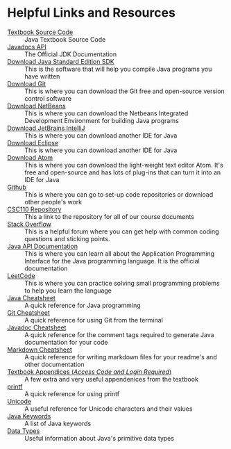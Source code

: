 <!DOCTYPE html>
<html>
	<head></head>
	<body>
		<h1>Helpful Links and Resources</h1>
			<dl>
				<dt> <a href="https://media.pearsoncmg.com/ph/esm/ecs_gaddis_sowjava_cso_7/cw/content/Source_Code.zip"> Textbook Source Code</a></dt>
				<dd> Java Textbook Source Code</dd>
				<dt> <a href="https://docs.oracle.com/javase/8/docs/api/"> Javadocs API </a></dt>
				<dd> The Official JDK Documentation </dd>
				<dt> <a href="https://www.oracle.com/java/technologies/jdk12-downloads.html"> Download Java Standard Edition SDK </a> </dt>
				<dd> This is the software that will help you compile Java programs you have written </dd>
				<dt> <a href="https://git-scm.com/downloads"> Download Git </a> </dt>
				<dd> This is where you can download the Git free and open-source version control software </dd>
				<dt> <a href="https://netbeans.org/downloads/8.2/"> Download NetBeans </a> </dt>
				<dd> This is where you can download the Netbeans Integrated Development Environment for building Java programs </dd>
				<dt> <a href="https://www.jetbrains.com/idea/download/"> Download JetBrains IntelliJ </a> <dt>
				<dd> This is where you can download another IDE for Java </dd>
				<dt> <a href="https://www.eclipse.org/downloads/"> Download Eclipse </a> </dt>
				<dd> This is where you can download another IDE for Java </dd>
				<dt> <a href="https://atom.io"/> Download Atom </a></dt>
				<dd> This is where you can download the light-weight text editor Atom. It's free and open-source and has lots of plug-ins that can turn it into an IDE for Java </dd>
				<dt> <a href="https://github.com/"> Github </a></dt>
				<dd> This is where you can go to set-up code repositories or download other people's work </dd>
				<dt> <a href="https://github.com/free-monad/CSC110"> CSC110 Repository</a></dt>
				<dd> This a link to the repository for all of our course documents </dd>
				<dt> <a href="https://stackoverflow.com/questions/tagged/java"> Stack Overflow</a></dt>
				<dd> This is a helpful forum where you can get help with common coding questions and sticking points. </dd>
				<dt> <a href="https://docs.oracle.com/en/java/javase/12/docs/api/index.html"> Java API Documentation </a></dt>
				<dd> This is where you can learn all about the Application Programming Interface for the Java programming language. It is the official documentation </dd>
				<dt> <a href="https://leetcode.com/problemset/algorithms/"> LeetCode </a></dt>
				<dd> This is where you can practice solving small programming problems to help you learn the language </dd>
				<dt> <a href="https://www.edureka.co/blog/cheatsheets/java-cheat-sheet/"> Java Cheatsheet </a></dt>
				<dd> A quick reference for Java programming </dd>
				<dt> <a href="https://github.github.com/training-kit/downloads/github-git-cheat-sheet.pdf"> Git Cheatsheet </a></dt>
				<dd> A quick reference for using Git from the terminal </dd>
				<dt> <a href="https://gist.github.com/ashishrana160796/4ac492caa9b306eac0adb3716e8b76d3"> Javadoc Cheatsheet </a> </dt>
				<dd> A quick reference for the comment tags required to generate Java documentation for your code </dd>
				<dt> <a href="https://guides.github.com/pdfs/markdown-cheatsheet-online.pdf"> Markdown Cheatsheet </a></dt>
				<dd> A quick reference for writing markdown files for your readme's and other documentation </dd>
				<dt><a href="https://media.pearsoncmg.com/ph/esm/ecs_gaddis_sowjava_cso_7/cw/#appendices">Textbook Appendices (<em>Access Code and Login Required</em>)</a> </dt>
				<dd> A few extra and very useful appendenices from the textbook </dd>
				<dt> <a href="https://www.cs.colostate.edu/~cs160/.Summer16/resources/Java_printf_method_quick_reference.pdf"> printf </a></dt>
				<dd> A quick reference for using printf </dd>
				<dt> <a href="https://unicode-table.com/en/#control-character"> Unicode </a></dt>
				<dd> A useful reference for Unicode characters and their values </dd>
				<dt> <a href="https://en.wikipedia.org/wiki/List_of_Java_keywords"> Java Keywords </a></dt>
				<dd> A list of Java keywords </dd>
				<dt><a href="https://www.tutorialspoint.com/java/java_basic_datatypes.htm">Data Types</a></dt>
				<dd>Useful information about Java's primitive data types</dd>
			</dl>
	</body>
</html>
